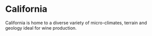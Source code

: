 # California

California is home to a diverse variety of micro-climates, terrain and geology ideal for wine production.

<ClientOnly>
<MapComponent lat="36.48" lng="-118.66" zoom="5" src="https://raw.githubusercontent.com/OpenWineProject/geography/refs/heads/develop/us-ca.geojson" />
</ClientOnly>

<!-- ## Northern California

### Nappa Valley

## Central Coast

### Paso Robles

### Santa Barbara County

### Santa Maria Valley

#### Happy Canyon

#### Santa Rita Hills

## South Coast -->

